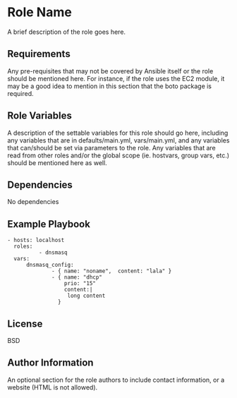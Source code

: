Role Name
=========

A brief description of the role goes here.

Requirements
------------

Any pre-requisites that may not be covered by Ansible itself or the role should be mentioned here. For instance, if the role uses the EC2 module, it may be a good idea to mention in this section that the boto package is required.

Role Variables
--------------

A description of the settable variables for this role should go here, including any variables that are in defaults/main.yml, vars/main.yml, and any variables that can/should be set via parameters to the role. Any variables that are read from other roles and/or the global scope (ie. hostvars, group vars, etc.) should be mentioned here as well.

Dependencies
------------

No dependencies

Example Playbook
----------------

```
- hosts: localhost
  roles:
          - dnsmasq
  vars:
      dnsmasq_config:
              - { name: "noname",  content: "lala" }
              - { name: "dhcp"
                  prio: "15"
                  content:|
                   long content
                }

```

License
-------

BSD

Author Information
------------------

An optional section for the role authors to include contact information, or a website (HTML is not allowed).
